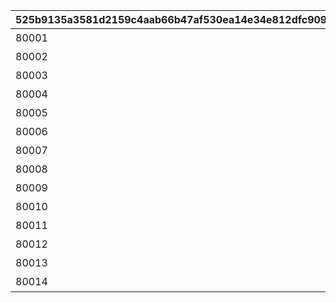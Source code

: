 |525b9135a3581d2159c4aab66b47af530ea14e34e812dfc909e1bac1aab9a933|09a8cc7d8e182f0b03b29143eef6e36084eee5f5183a6f8724cdc02604844d8f|e1224321b7ffe6a2deea5e8d805b93446dbf94ba5a5a3ea30142659436e53dce|e15fe041c19e236b20c09b9df27757dea5b669e15ec4ab708fb77a8bdc9fcb86|86849ed60d7d9e898815c1d4cd855db70cc77a0c1df426bab594c49dc465800d|7edcbc43327066b059b6c3cbd5826eafe967e2304fe44926140000e2653c0d61|6b55e52633627ff10ce5252e339d317d2c98a4634e365e3b6f25bcc918fc9fa5|4798e94e11a1ba1cdfa2ccb3e9bfa8a22d312f4d06c70771909893a44a26c35b|595394405f31ad4681ee91b4c63c4a36988595ce3cda31c7d12b6fe51bf6d1fb|6fe9c29a90eafa13cd80e2e6a122f697c0762ce79e9da852df11b24cdb6a9091|a33b6926d5873b238b579f35661afe49e5e461c39fa24a4b0919872ecf5ca85f|a8b0ff7c1862449f0612c602ad38febb0063c164bf36287c40fde7e5477f511d|
| --- | --- | --- | --- | --- | --- | --- | --- | --- | --- | --- | --- |
|80001|80001_1|80001_2|1|24005|1|★3確定 アニメガチャチケット （プリンセスコネクト！Re:Dive 1）|80000|0|80001_3|1|2|
|80002|80002_1|80002_2|1|24006|1|★3確定 アニメガチャチケット （プリンセスコネクト！Re:Dive 2）|80000|0|80002_3|1|2|
|80003|80003_1|80003_2|1|24007|1|★3確定 アニメガチャチケット （プリンセスコネクト！Re:Dive 3）|80000|0|80003_3|1|2|
|80004|80004_1|80004_2|1|24008|1|★3確定 アニメガチャチケット （プリンセスコネクト！Re:Dive 4）|80000|0|80004_3|1|2|
|80005|80005_1|80005_2|1|24009|1|★3確定 プリコネフェス記念ガチャチケット|80000|0|80005_3|1|2|
|80006|80006_1|80006_2|1|24010|1|★3確定 プリコネフェス2022記念ガチャチケット|80000|0|80006_3|1|2|
|80007|80007_1|80007_2|1|24011|1|★3確定アニメガチャチケット プリンセスコネクト！Re:Dive Season2 1|80000|0|80007_3|1|2|
|80008|80008_1|80008_2|1|24012|1|★3確定アニメガチャチケット プリンセスコネクト！Re:Dive Season2 2|80000|0|80008_3|1|2|
|80009|80009_1|80009_2|1|24013|1|★3確定アニメガチャチケット プリンセスコネクト！Re:Dive Season2 3|80000|0|80009_3|1|2|
|80010|80010_1|80010_2|1|24014|1|★3確定 プリコネフェス2023記念ガチャチケット|80000|0|80010_3|1|2|
|80011|80011_1|80011_2|1|24015|1|★3確定 5周年記念ガチャチケット|80000|0|80011_3|1|2|
|80012|80012_1|80012_2|1|24016|1|★3確定 スタートダッシュガチャチケット|80000|0|80012_3|1|2|
|80013|80013_1|80013_2|1|24017|1|★3確定 プリコネフェス2024記念ガチャチケット|80000|0|80013_3|1|2|
|80014|80014_1|80014_2|1|24018|1|★3確定 プリコネフェス2025記念ガチャチケット|80000|0|80014_3|1|2|